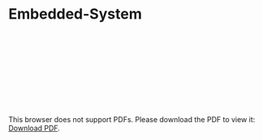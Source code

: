 # Embedded-System
<object data="https://github.com/Rachapon23/Embedded-System/blob/main/Lab4_Std.pdf" type="application/pdf" width="700px" height="700px">
    <embed src="https://github.com/Rachapon23/Embedded-System/blob/main/Lab4_Std.pdf">
        <p>This browser does not support PDFs. Please download the PDF to view it: <a href="http://yoursite.com/the.pdf">Download PDF</a>.</p>
    </embed>
</object>
